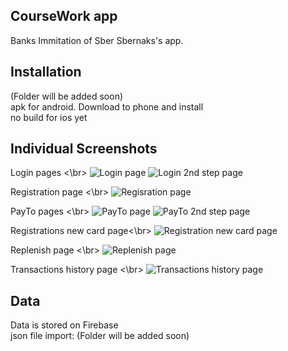 ## CourseWork app

Banks
Immitation of Sber Sbernaks's app.


## Installation

(Folder will be added soon) </br>
apk for android. Download to phone and install </br>
no build for ios yet

## Individual Screenshots

Login pages <\br>
![Login page](https://github.com/oLNidfwworld/BankApp/blob/master/Screenshots/Login1.png)
![Login 2nd step page](https://github.com/oLNidfwworld/BankApp/blob/master/Screenshots/Login2.png)

Registration page <\br>
![Regisration page](https://github.com/oLNidfwworld/BankApp/blob/master/Screenshots/Registrn.png)

PayTo pages <\br>
![PayTo page](https://github.com/oLNidfwworld/BankApp/blob/master/Screenshots/PayTi.png)
![PayTo 2nd step page](https://github.com/oLNidfwworld/BankApp/blob/master/Screenshots/PayTi2.png)

Registrations new card page<\br>
![Registration new card page](https://github.com/oLNidfwworld/BankApp/blob/master/Screenshots/RegC.png)

Replenish page <\br>
![Replenish page](https://github.com/oLNidfwworld/BankApp/blob/master/Screenshots/Transaction1.png)

Transactions history page <\br>
![Transactions history page](https://github.com/oLNidfwworld/BankApp/blob/master/Screenshots/History.png)



## Data

Data is stored on Firebase </br>
json file import: (Folder will be added soon)
